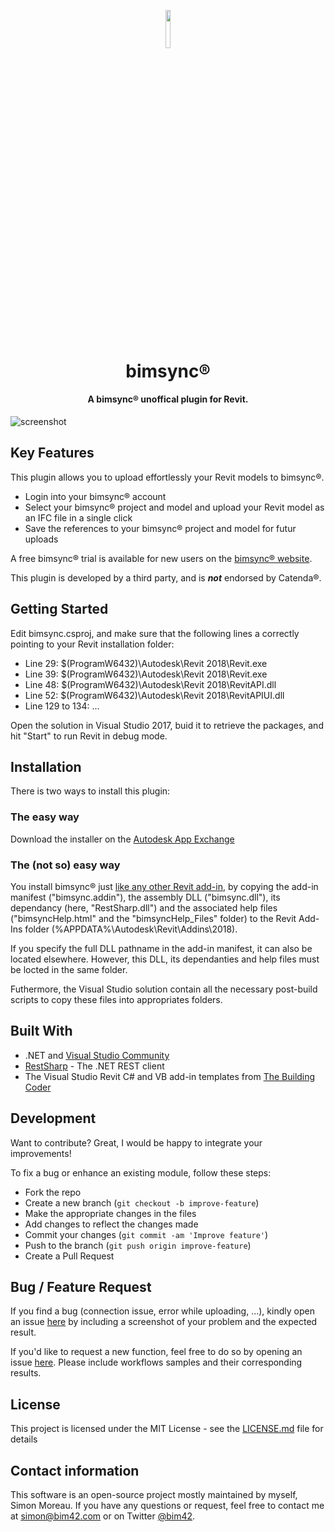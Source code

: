 <p align="center"><img width=12.5% src="https://github.com/simonmoreau/bimsync4Revit/blob/master/files/bimsyncLogo.png"></p>
<h1 align="center">
  <br>
  bimsync®
  <br>
</h1>

<h4 align="center">A bimsync® unoffical plugin for Revit.</h4>

![screenshot](https://github.com/simonmoreau/bimsync4Revit/blob/master/files/bimsync_upload.gif)

## Key Features

This plugin allows you to upload effortlessly your Revit models to bimsync®.

* Login into your bimsync® account
* Select your bimsync® project and model and upload your Revit model as an IFC file in a single click
* Save the references to your bimsync® project and model for futur uploads

A free bimsync® trial is available for new users on the [bimsync® website](https://bimsync.com/).

This plugin is developed by a third party, and is **_not_** endorsed by Catenda®.

## Getting Started

Edit bimsync.csproj, and make sure that the following lines a correctly pointing to your Revit installation folder:
* Line 29:     <StartProgram>$(ProgramW6432)\Autodesk\Revit 2018\Revit.exe</StartProgram>
* Line 39:     <StartProgram>$(ProgramW6432)\Autodesk\Revit 2018\Revit.exe</StartProgram>
* Line 48:     <HintPath>$(ProgramW6432)\Autodesk\Revit 2018\RevitAPI.dll</HintPath>
* Line 52:     <HintPath>$(ProgramW6432)\Autodesk\Revit 2018\RevitAPIUI.dll</HintPath>
* Line 129 to 134: <PostBuildEvent>...</PostBuildEvent>

Open the solution in Visual Studio 2017, buid it to retrieve the packages, and hit "Start" to run Revit in debug mode.

## Installation

There is two ways to install this plugin:

### The easy way

Download the installer on the [Autodesk App Exchange](https://apps.autodesk.com/RVT/en/Home/Index)

### The (not so) easy way

You install bimsync® just [like any other Revit add-in](http://help.autodesk.com/view/RVT/2018/ENU/?guid=GUID-4FFDB03E-6936-417C-9772-8FC258A261F7), by copying the add-in manifest ("bimsync.addin"), the assembly DLL ("bimsync.dll"), its dependancy (here, "RestSharp.dll") and the associated help files ("bimsyncHelp.html" and the "bimsyncHelp_Files" folder) to the Revit Add-Ins folder (%APPDATA%\Autodesk\Revit\Addins\2018).

If you specify the full DLL pathname in the add-in manifest, it can also be located elsewhere. However, this DLL, its dependanties and help files must be locted in the same folder.

Futhermore, the Visual Studio solution contain all the necessary post-build scripts to copy these files into appropriates folders.

## Built With

* .NET and [Visual Studio Community](https://www.visualstudio.com/vs/community/)
* [RestSharp](http://restsharp.org/) - The .NET REST client
* The Visual Studio Revit C# and VB add-in templates from [The Building Coder](http://thebuildingcoder.typepad.com/blog/2017/04/revit-2018-visual-studio-c-and-vb-net-add-in-wizards.html)

## Development
Want to contribute? Great, I would be happy to integrate your improvements!

To fix a bug or enhance an existing module, follow these steps:

- Fork the repo
- Create a new branch (`git checkout -b improve-feature`)
- Make the appropriate changes in the files
- Add changes to reflect the changes made
- Commit your changes (`git commit -am 'Improve feature'`)
- Push to the branch (`git push origin improve-feature`)
- Create a Pull Request 

## Bug / Feature Request

If you find a bug (connection issue, error while uploading, ...), kindly open an issue [here](https://github.com/simonmoreau/bimsync4Revit/issues/new) by including a screenshot of your problem and the expected result.

If you'd like to request a new function, feel free to do so by opening an issue [here](https://github.com/simonmoreau/bimsync4Revit/issues/new). Please include workflows samples and their corresponding results.

## License

This project is licensed under the MIT License - see the [LICENSE.md](LICENSE.md) file for details

## Contact information
This software is an open-source project mostly maintained by myself, Simon Moreau. If you have any questions or request, feel free to contact me at [simon@bim42.com](mailto:simon@bim42.com) or on Twitter [@bim42](https://twitter.com/bim42?lang=en).
